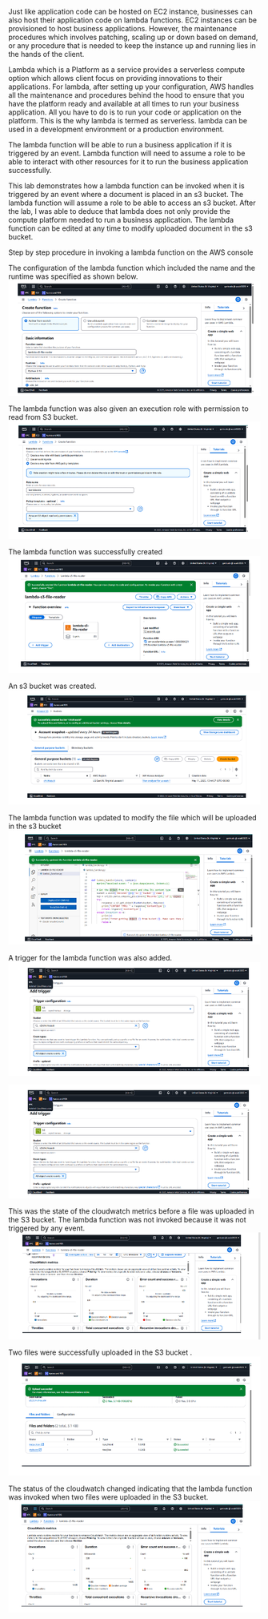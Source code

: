 ﻿Just like application code can be hosted on EC2 instance, businesses can also host their 
application code on lambda functions. 
EC2 instances can be provisioned to host business applications. However, the maintenance 
procedures which involves patching, scaling up or down based on demand, or any procedure 
that is needed to keep the instance up and running lies in the hands of the client.


Lambda which is a Platform as a service provides a serverless compute option which allows 
client focus on providing innovations to their applications. For lambda, after setting up your 
configuration, AWS handles all the maintenance and procedures behind the hood to ensure 
that you have the platform ready and available at all times to run your business application. 
All you have to do is to run your code or application on the platform. This is the why lambda 
is termed as serverless. lambda can be used in a development environment or a production 
environment.  


The lambda function will be able to run a business application if it is triggered by an event. 
Lambda function will need to assume a role to be able to interact with other resources for it 
to run the business application successfully. 


This lab demonstrates how a lambda function can be invoked when it is triggered by an 
event where a document is placed in an s3 bucket. The lambda function will assume a role to 
be able to access an s3 bucket. After the lab, I was able to deduce that lambda does not only 
provide the compute platform needed to run a business application. The lambda function 
can be edited at any time to modify uploaded document in the s3 bucket.

Step by step procedure in invoking a lambda function on the AWS console 

The configuration of the lambda function which included the name and the runtime was specified as shown below. 
![image alt](https://github.com/Gertrudechichi/AWS-lambda/blob/0d8f9f0ea280b19b67363d6f4cc782e5708eeee1/Screenshot%202025-05-21%20094504.png)

The lambda function was also given an execution role with permission to read from S3 bucket.
![image alt](https://github.com/Gertrudechichi/AWS-lambda/blob/0d8f9f0ea280b19b67363d6f4cc782e5708eeee1/Screenshot%202025-05-21%20094532.png)

The lambda function was successfully created 
![image alt](https://github.com/Gertrudechichi/AWS-lambda/blob/0d8f9f0ea280b19b67363d6f4cc782e5708eeee1/Screenshot%202025-05-21%20094548.png)

An s3 bucket was created.  
![image alt](https://github.com/Gertrudechichi/AWS-lambda/blob/0d8f9f0ea280b19b67363d6f4cc782e5708eeee1/Screenshot%202025-05-21%20094606.png)

The lambda function was updated to modify the file which will be uploaded in the s3 bucket 
![image alt](https://github.com/Gertrudechichi/AWS-lambda/blob/0d8f9f0ea280b19b67363d6f4cc782e5708eeee1/Screenshot%202025-05-21%20094624.png)

A trigger for the lambda function was also added. 
![image alt](https://github.com/Gertrudechichi/AWS-lambda/blob/0d8f9f0ea280b19b67363d6f4cc782e5708eeee1/Screenshot%202025-05-21%20094639.png)

![image alt](https://github.com/Gertrudechichi/AWS-lambda/blob/0d8f9f0ea280b19b67363d6f4cc782e5708eeee1/Screenshot%202025-05-21%20094639.png)

This was the state of the cloudwatch metrics before a file was uploaded in the S3 bucket. The lambda function was not invoked because it was not triggered 
by any event.
![image alt](https://github.com/Gertrudechichi/AWS-lambda/blob/0d8f9f0ea280b19b67363d6f4cc782e5708eeee1/Screenshot%202025-05-21%20094820.png)

Two files were successfully uploaded in the S3 bucket . 
![image alt](https://github.com/Gertrudechichi/AWS-lambda/blob/0d8f9f0ea280b19b67363d6f4cc782e5708eeee1/Screenshot%202025-05-21%20094838.png)

The status of the cloudwatch changed indicating that the lambda function was invoked when two files were uploaded in the S3 bucket. 
![image alt](https://github.com/Gertrudechichi/AWS-lambda/blob/0d8f9f0ea280b19b67363d6f4cc782e5708eeee1/Screenshot%202025-05-21%20094900.png)
